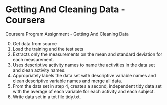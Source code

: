 # Getting And Cleaning Data - Coursera
Coursera Program Assignment - Getting And Cleaning Data 

0. Get data from source
1. Load the training and the test sets
2. Extracts only the measurements on the mean and standard deviation for each measurement.
3. Uses descriptive activity names to name the activities in the data set and clean activity names.
4. Appropriately labels the data set with descriptive variable names and clean descriptive variable names and merge all data.
5. From the data set in step 4, creates a second, independent tidy data set with the average of each variable for each activity and each subject.
6. Write data set in a txt file tidy.txt.
